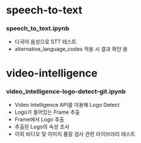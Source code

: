 # speech-to-text
### speech_to_text.ipynb
* 다국어 음성으로 STT 테스트
* alternative_language_codes 적용 시 결과 확인 용

# video-intelligence
### video_intelligence-logo-detect-git.ipynb
* Video Intelligence API를 이용해 Logo Detect
* Logo가 들어있는 Frame 추출
* Frame에서 Logo 추출
* 추출된 Logo의 속성 조사
* 이외 비디오 및 이미지 품질 검사 관련 라이브러리 테스트

